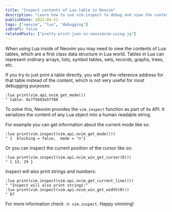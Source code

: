 ```yaml
---
title: "Inspect contents of Lua table in Neovim"
description: "Learn how to use vim.inspect to debug and view the contents of Lua tables in Neovim for better development workflow."
publishDate: 2022-04-21
tags: ["neovim", "lua", "debugging"]
isDraft: false
relatedPosts: ["pretty-print-json-in-neovimvim-using-jq"]
---
```


When using Lua inside of Neovim you may need to view the contents of Lua tables, which are a first class data structure in Lua world. Tables in Lua can represent ordinary arrays, lists, symbol tables, sets, records, graphs, trees, etc.

If you try to just print a table directly, you will get the reference address for that table instead of the content, which is not very useful for most debugging purposes:

```vim
:lua print(vim.api.nvim_get_mode())
" table: 0x7f5b93e5ff88
```

To solve this, Neovim provides the `vim.inspect` function as part of its API. It serializes the content of any Lua object into a human readable string.

For example you can get information about the current mode like so:

```vim
:lua print(vim.inspect(vim.api.nvim_get_mode()))
" {  blocking = false,  mode = "n"}
```

Or you can inspect the current position of the cursor like so:

```vim
:lua print(vim.inspect(vim.api.nvim_win_get_cursor(0)))
" { 13, 29 }
```

Inspect will also print strings and numbers:

```vim
:lua print(vim.inspect(vim.api.nvim_get_current_line()))
" "Inspect will also print strings:"
:lua print(vim.inspect(vim.api.nvim_win_get_width(0)))
" 67
```

For more information check `:h vim.inspect`. Happy vimming!